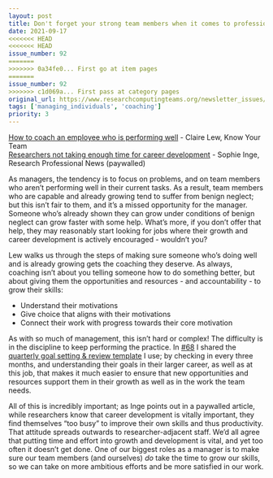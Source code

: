 ```yaml
---
layout: post
title: Don't forget your strong team members when it comes to professional development
date: 2021-09-17
<<<<<<< HEAD
<<<<<<< HEAD
issue_number: 92
=======
>>>>>>> 0a34fe0... First go at item pages
=======
issue_number: 92
>>>>>>> c1d069a... First pass at category pages
original_url: https://www.researchcomputingteams.org/newsletter_issues/0092
tags: ['managing_individuals', 'coaching']
priority: 3
---
```


<!-- markdownlint-disable MD033 -->
<!-- markdownlint-disable MD041 -->
<!-- markdownlint-disable MD049 -->

[How to coach an employee who is performing well](https://knowyourteam.com/blog/2021/09/03/how-to-coach-an-employee-who-is-performing-well/) - Claire Lew, Know Your Team<br/>
[Researchers not taking enough time for career development](https://www.researchprofessionalnews.com/rr-news-uk-careers-2021-9-researchers-not-taking-enough-time-for-career-development/) - Sophie Inge, Research Professional News (paywalled)

As managers, the tendency is to focus on problems, and on team members who aren’t performing well in their current tasks.  As a result, team members who are capable and already growing tend to suffer from benign neglect;  but this isn’t fair to them, and it’s a missed opportunity for the manager.  Someone who’s already shown they can grow under conditions of benign neglect can grow faster with some help.  What’s more, if you don’t offer that help, they may reasonably start looking for jobs where their growth and career development is actively encouraged - wouldn’t you?

Lew walks us through the steps of making sure someone who’s doing well and is already growing gets the coaching they deserve.  As always, coaching isn’t about you telling someone how to do something better, but about giving them the opportunities and resources - and accountability - to grow their skills:

- Understand their motivations
- Give choice that aligns with their motivations
- Connect their work with progress towards their core motivation

As with so much of management, this isn’t hard or complex!  The difficulty is in the discipline to keep performing the practice.  In [#68](https://www.researchcomputingteams.org/newsletter_issues/0068) I shared the [quarterly goal setting & review template](https://docs.google.com/document/d/13e8kgeM8tWmZ7fAFoKHL8wPaOWvSCaOYCW2FgYuwv-o/edit?usp=sharing) I use; by checking in every three months, and understanding their goals in their larger career, as well as at this job, that makes it much easier to ensure that new opportunities and resources support them in their growth as well as in the work the team needs.

All of this is incredibly important; as Inge points out in a paywalled article, while researchers know that career development is vitally important, they find themselves “too busy” to improve their own skills and thus productivity.  That attitude spreads outwards to researcher-adjacent staff.  We’d all agree that putting time and effort into growth and development is vital, and yet too often it doesn’t get done.  One of our biggest roles as a manager is to make sure our team members (and ourselves) *do* take the time to grow our skills, so we can take on more ambitious efforts and be more satisfied in our work.

